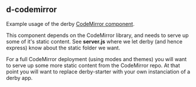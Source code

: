 d-codemirror
------------

Example usage of the derby [CodeMirror component](https://github.com/derbyjs/d-codemirror).

This component depends on the CodeMirror library, and needs to serve up some of it's static content.
See __server.js__ where we let derby (and hence express) know about the static folder we want.

For a full CodeMirror deployment (using modes and themes) you will want to serve up some more static content from the CodeMirror repo. At that point you will want to replace derby-starter with your own instanciation of a derby app.

